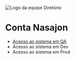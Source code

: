 ![](../img/logo_diretorio.png "Logo da equipe Diretório")
# Conta Nasajon

- [Acesso ao sistema em QA](http://conta.nasajonsistemas.com.br/)
- Acesso ao sistema em Dev
- Acesso ao sistema em Prod